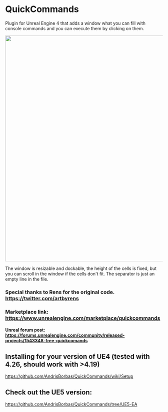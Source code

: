 # QuickCommands

Plugin for Unreal Engine 4 that adds a window what you can fill with console commands and you can execute them by clicking on them.

<img src="/Resources/quickcommands.gif" width="720" />

The window is resizable and dockable, the height of the cells is fixed, but you can scroll in the window if the cells don't fit.
The separator is just an empty line in the file.

### Special thanks to Rens for the original code. https://twitter.com/artbyrens

### Marketplace link: https://www.unrealengine.com/marketplace/quickcommands

#### Unreal forum post: https://forums.unrealengine.com/community/released-projects/1543348-free-quickcomands

## Installing for your version of UE4 (tested with 4.26, should work with >4.19)

https://github.com/AndrisBorbas/QuickCommands/wiki/Setup

## Check out the UE5 version:

https://github.com/AndrisBorbas/QuickCommands/tree/UE5-EA
